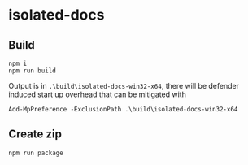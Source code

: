 # isolated-docs
## Build
```
npm i
npm run build
```
Output is in `.\build\isolated-docs-win32-x64`, there will be defender induced start up overhead that can be mitigated with
```
Add-MpPreference -ExclusionPath .\build\isolated-docs-win32-x64
```
## Create zip
```
npm run package
```
